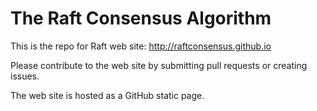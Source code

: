The Raft Consensus Algorithm
============================

This is the repo for Raft web site: http://raftconsensus.github.io

Please contribute to the web site by submitting pull requests or creating
issues.

The web site is hosted as a GitHub static page.
